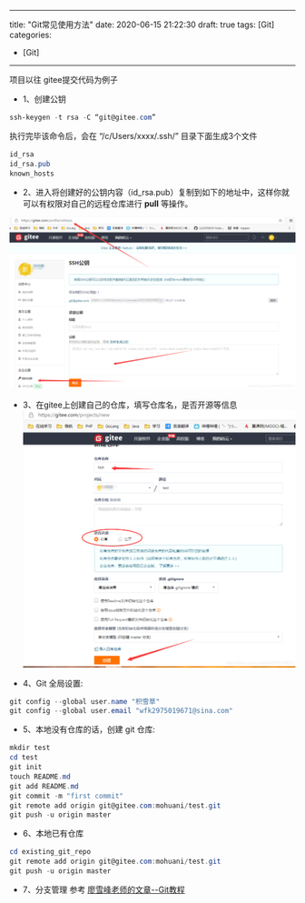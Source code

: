 
---
title: "Git常见使用方法"
date: 2020-06-15 21:22:30
draft: true
tags: [Git]
categories:
- [Git]
---

项目以往 gitee提交代码为例子
- 1、创建公钥
```powershell
ssh-keygen -t rsa -C “git@gitee.com”
```
执行完毕该命令后，会在 “/c/Users/xxxx/.ssh/” 目录下面生成3个文件

```powershell
id_rsa
id_rsa.pub
known_hosts
```

- 2、进入将创建好的公钥内容（id_rsa.pub）复制到如下的地址中，这样你就可以有权限对自己的远程仓库进行 **pull** 等操作。

![在这里插入图片描述](../images/20200221135543699.png)
- 3、在gitee上创建自己的仓库，填写仓库名，是否开源等信息
![在这里插入图片描述](../images/20200221141217320.png)

- 4、Git 全局设置:

```powershell
git config --global user.name "积雪草"
git config --global user.email "wfk2975019671@sina.com"
```

- 5、本地没有仓库的话，创建 git 仓库:

```powershell
mkdir test
cd test
git init
touch README.md
git add README.md
git commit -m "first commit"
git remote add origin git@gitee.com:mohuani/test.git
git push -u origin master
```

- 6、本地已有仓库

```powershell
cd existing_git_repo
git remote add origin git@gitee.com:mohuani/test.git
git push -u origin master
```

- 7、分支管理
参考 [廖雪峰老师的文章--Git教程](https://www.liaoxuefeng.com/wiki/896043488029600) 